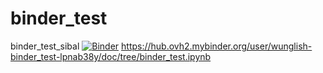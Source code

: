 # binder_test
binder_test_sibal
[![Binder](https://mybinder.org/badge_logo.svg)](https://mybinder.org/v2/gh/wunglish/binder_test/master?labpath=binder_test.ipynb)
https://hub.ovh2.mybinder.org/user/wunglish-binder_test-lpnab38y/doc/tree/binder_test.ipynb
